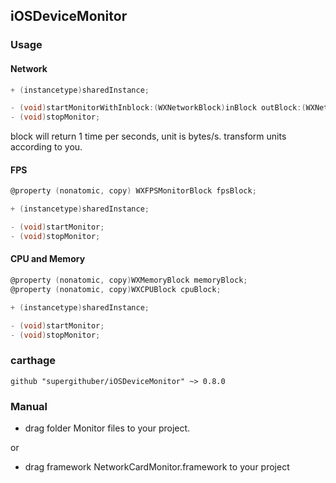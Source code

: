 ## iOSDeviceMonitor

### Usage

#### Network

```objectiveC
+ (instancetype)sharedInstance;

- (void)startMonitorWithInblock:(WXNetworkBlock)inBlock outBlock:(WXNetworkBlock)outBlock;
- (void)stopMonitor;
```

block will return 1 time per seconds, unit is bytes/s.
transform units according to you.

#### FPS

```objectiveC
@property (nonatomic, copy) WXFPSMonitorBlock fpsBlock;

+ (instancetype)sharedInstance;

- (void)startMonitor;
- (void)stopMonitor;
```

#### CPU and Memory

```objectiveC
@property (nonatomic, copy)WXMemoryBlock memoryBlock;
@property (nonatomic, copy)WXCPUBlock cpuBlock;

+ (instancetype)sharedInstance;

- (void)startMonitor;
- (void)stopMonitor;
```

### carthage 

```
github "supergithuber/iOSDeviceMonitor" ~> 0.8.0
```

### Manual

* drag folder Monitor files to your project.

or

* drag framework NetworkCardMonitor.framework to your project